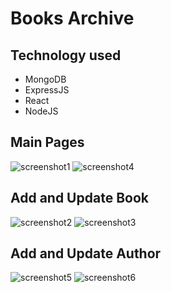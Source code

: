 # Books Archive
## Technology used
- MongoDB
- ExpressJS
- React
- NodeJS


## Main Pages
![screenshot1](https://user-images.githubusercontent.com/92265482/201169345-743b8799-a394-4877-8748-3ed04210685b.JPG)
![screenshot4](https://user-images.githubusercontent.com/92265482/201169542-2eb36738-e6f0-4b92-b98b-190cf63eef47.JPG)

## Add and Update Book
![screenshot2](https://user-images.githubusercontent.com/92265482/201169471-4f8fe708-3933-42e5-ad18-81beb4a564f2.JPG)
![screenshot3](https://user-images.githubusercontent.com/92265482/201169484-89492a5d-0de3-412c-b3ff-1abbe8720bf5.JPG)

## Add and Update Author
![screenshot5](https://user-images.githubusercontent.com/92265482/201169555-c23de721-9732-4ce5-a667-ef540bf6063d.JPG)
![screenshot6](https://user-images.githubusercontent.com/92265482/201170059-022f53a5-11cd-46c4-94c6-662069d77110.JPG)
